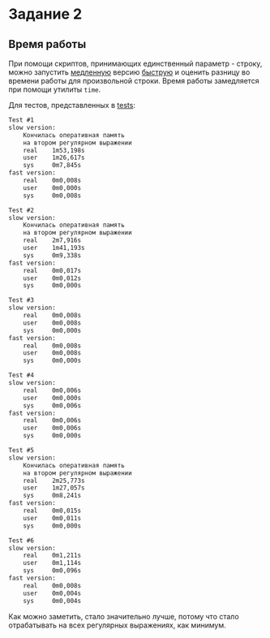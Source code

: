 # Задание 2

## Время работы 

При помощи скриптов, принимающих
единственный параметр - строку, можно запустить [медленную](/run_slow) версию [быструю](/run_fast) и оценить разницу во времени работы для произвольной строки. Время работы замедляется при помощи утилиты `time`.

Для тестов, представленных в [tests](\tests):

```txt
Test #1
slow version:
    Кончилась оперативная память 
    на втором регулярном выражении
    real    1m53,198s
    user    1m26,617s
    sys     0m7,845s
fast version:
    real    0m0,008s
    user    0m0,000s
    sys     0m0,008s
```

```txt
Test #2
slow version:
    Кончилась оперативная память 
    на втором регулярном выражении
    real    2m7,916s
    user    1m41,193s
    sys     0m9,338s
fast version:
    real    0m0,017s
    user    0m0,012s
    sys     0m0,000s
```

```txt
Test #3
slow version:
    real    0m0,008s
    user    0m0,008s
    sys     0m0,000s
fast version:
    real    0m0,008s
    user    0m0,008s
    sys     0m0,000s
```

```txt
Test #4
slow version:
    real    0m0,006s
    user    0m0,000s
    sys     0m0,006s
fast version:
    real    0m0,006s
    user    0m0,006s
    sys     0m0,000s
```

```txt
Test #5
slow version:
    Кончилась оперативная память 
    на втором регулярном выражении
    real    2m25,773s
    user    1m27,057s
    sys     0m8,241s
fast version:
    real    0m0,015s
    user    0m0,011s
    sys     0m0,000s
```

```txt
Test #6
slow version:
    real    0m1,211s
    user    0m1,114s
    sys     0m0,096s
fast version:
    real    0m0,008s
    user    0m0,004s
    sys     0m0,004s
```

Как можно заметить, стало значительно лучше, потому что стало отрабатывать
на всех регулярных выражениях, как минимум.

